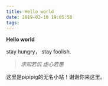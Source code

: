 ```yaml
---
title: Hello world
date: 2019-02-10 19:05:58
tags: 
---
```


**Hello world**

stay hungry， stay foolish.

>*求知若饥 虚心若愚*

这里是pipipig的无名小站！谢谢你来这里。
